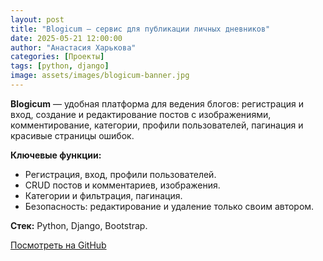 ```yaml
---
layout: post
title: "Blogicum — сервис для публикации личных дневников"
date: 2025-05-21 12:00:00
author: "Анастасия Харькова"
categories: [Проекты]
tags: [python, django]
image: assets/images/blogicum-banner.jpg
---
```


**Blogicum** — удобная платформа для ведения блогов: регистрация и вход, создание и редактирование постов с изображениями, комментирование, категории, профили пользователей, пагинация и красивые страницы ошибок.

**Ключевые функции:**
- Регистрация, вход, профили пользователей.
- CRUD постов и комментариев, изображения.
- Категории и фильтрация, пагинация.
- Безопасность: редактирование и удаление только своим автором.

**Стек:** Python, Django, Bootstrap.

[Посмотреть на GitHub](https://github.com/AVKharkova/django_sprint4)
